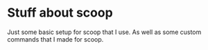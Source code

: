 # Stuff about scoop
Just some basic setup for scoop that I use. As well as some custom commands that I made for scoop.
